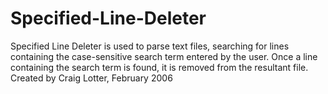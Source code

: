 Specified-Line-Deleter
======================

Specified Line Deleter is used to parse text files, searching for lines containing the case-sensitive search term entered by the user. Once a line containing the search term is found, it is removed from the resultant file.  Created by Craig Lotter, February 2006
